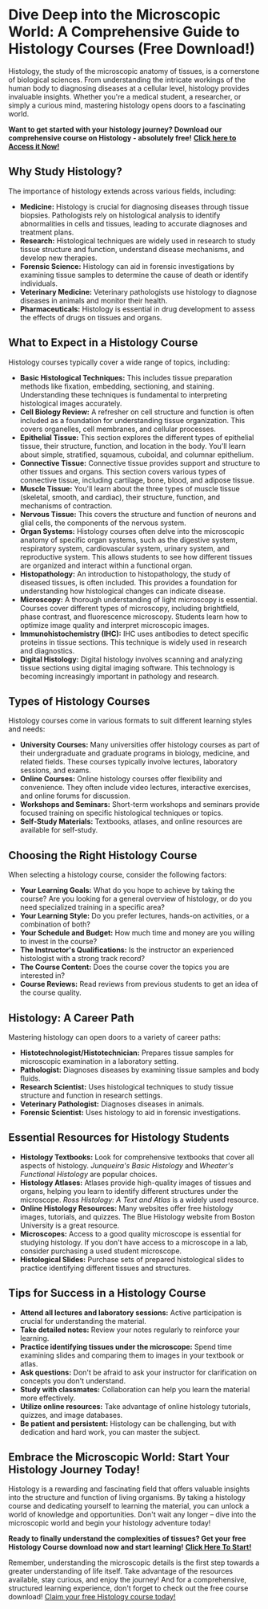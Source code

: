 # Dive Deep into the Microscopic World: A Comprehensive Guide to Histology Courses (Free Download!)

Histology, the study of the microscopic anatomy of tissues, is a cornerstone of biological sciences. From understanding the intricate workings of the human body to diagnosing diseases at a cellular level, histology provides invaluable insights. Whether you're a medical student, a researcher, or simply a curious mind, mastering histology opens doors to a fascinating world.

**Want to get started with your histology journey? Download our comprehensive course on Histology - absolutely free!** [**Click here to Access it Now!**](https://udemywork.com/histology-courses)

## Why Study Histology?

The importance of histology extends across various fields, including:

*   **Medicine:** Histology is crucial for diagnosing diseases through tissue biopsies. Pathologists rely on histological analysis to identify abnormalities in cells and tissues, leading to accurate diagnoses and treatment plans.
*   **Research:** Histological techniques are widely used in research to study tissue structure and function, understand disease mechanisms, and develop new therapies.
*   **Forensic Science:** Histology can aid in forensic investigations by examining tissue samples to determine the cause of death or identify individuals.
*   **Veterinary Medicine:** Veterinary pathologists use histology to diagnose diseases in animals and monitor their health.
*   **Pharmaceuticals:** Histology is essential in drug development to assess the effects of drugs on tissues and organs.

## What to Expect in a Histology Course

Histology courses typically cover a wide range of topics, including:

*   **Basic Histological Techniques:** This includes tissue preparation methods like fixation, embedding, sectioning, and staining. Understanding these techniques is fundamental to interpreting histological images accurately.
*   **Cell Biology Review:** A refresher on cell structure and function is often included as a foundation for understanding tissue organization. This covers organelles, cell membranes, and cellular processes.
*   **Epithelial Tissue:** This section explores the different types of epithelial tissue, their structure, function, and location in the body. You'll learn about simple, stratified, squamous, cuboidal, and columnar epithelium.
*   **Connective Tissue:** Connective tissue provides support and structure to other tissues and organs. This section covers various types of connective tissue, including cartilage, bone, blood, and adipose tissue.
*   **Muscle Tissue:** You'll learn about the three types of muscle tissue (skeletal, smooth, and cardiac), their structure, function, and mechanisms of contraction.
*   **Nervous Tissue:** This covers the structure and function of neurons and glial cells, the components of the nervous system.
*   **Organ Systems:** Histology courses often delve into the microscopic anatomy of specific organ systems, such as the digestive system, respiratory system, cardiovascular system, urinary system, and reproductive system. This allows students to see how different tissues are organized and interact within a functional organ.
*   **Histopathology:** An introduction to histopathology, the study of diseased tissues, is often included. This provides a foundation for understanding how histological changes can indicate disease.
*   **Microscopy:** A thorough understanding of light microscopy is essential. Courses cover different types of microscopy, including brightfield, phase contrast, and fluorescence microscopy. Students learn how to optimize image quality and interpret microscopic images.
*   **Immunohistochemistry (IHC):** IHC uses antibodies to detect specific proteins in tissue sections. This technique is widely used in research and diagnostics.
*   **Digital Histology:** Digital histology involves scanning and analyzing tissue sections using digital imaging software. This technology is becoming increasingly important in pathology and research.

## Types of Histology Courses

Histology courses come in various formats to suit different learning styles and needs:

*   **University Courses:** Many universities offer histology courses as part of their undergraduate and graduate programs in biology, medicine, and related fields. These courses typically involve lectures, laboratory sessions, and exams.
*   **Online Courses:** Online histology courses offer flexibility and convenience. They often include video lectures, interactive exercises, and online forums for discussion.
*   **Workshops and Seminars:** Short-term workshops and seminars provide focused training on specific histological techniques or topics.
*   **Self-Study Materials:** Textbooks, atlases, and online resources are available for self-study.

## Choosing the Right Histology Course

When selecting a histology course, consider the following factors:

*   **Your Learning Goals:** What do you hope to achieve by taking the course? Are you looking for a general overview of histology, or do you need specialized training in a specific area?
*   **Your Learning Style:** Do you prefer lectures, hands-on activities, or a combination of both?
*   **Your Schedule and Budget:** How much time and money are you willing to invest in the course?
*   **The Instructor's Qualifications:** Is the instructor an experienced histologist with a strong track record?
*   **The Course Content:** Does the course cover the topics you are interested in?
*   **Course Reviews:** Read reviews from previous students to get an idea of the course quality.

## Histology: A Career Path

Mastering histology can open doors to a variety of career paths:

*   **Histotechnologist/Histotechnician:** Prepares tissue samples for microscopic examination in a laboratory setting.
*   **Pathologist:** Diagnoses diseases by examining tissue samples and body fluids.
*   **Research Scientist:** Uses histological techniques to study tissue structure and function in research settings.
*   **Veterinary Pathologist:** Diagnoses diseases in animals.
*   **Forensic Scientist:** Uses histology to aid in forensic investigations.

## Essential Resources for Histology Students

*   **Histology Textbooks:** Look for comprehensive textbooks that cover all aspects of histology. *Junqueira's Basic Histology* and *Wheater's Functional Histology* are popular choices.
*   **Histology Atlases:** Atlases provide high-quality images of tissues and organs, helping you learn to identify different structures under the microscope. *Ross Histology: A Text and Atlas* is a widely used resource.
*   **Online Histology Resources:** Many websites offer free histology images, tutorials, and quizzes. The Blue Histology website from Boston University is a great resource.
*   **Microscopes:** Access to a good quality microscope is essential for studying histology. If you don't have access to a microscope in a lab, consider purchasing a used student microscope.
*   **Histological Slides:** Purchase sets of prepared histological slides to practice identifying different tissues and structures.

## Tips for Success in a Histology Course

*   **Attend all lectures and laboratory sessions:** Active participation is crucial for understanding the material.
*   **Take detailed notes:** Review your notes regularly to reinforce your learning.
*   **Practice identifying tissues under the microscope:** Spend time examining slides and comparing them to images in your textbook or atlas.
*   **Ask questions:** Don't be afraid to ask your instructor for clarification on concepts you don't understand.
*   **Study with classmates:** Collaboration can help you learn the material more effectively.
*   **Utilize online resources:** Take advantage of online histology tutorials, quizzes, and image databases.
*   **Be patient and persistent:** Histology can be challenging, but with dedication and hard work, you can master the subject.

## Embrace the Microscopic World: Start Your Histology Journey Today!

Histology is a rewarding and fascinating field that offers valuable insights into the structure and function of living organisms. By taking a histology course and dedicating yourself to learning the material, you can unlock a world of knowledge and opportunities. Don't wait any longer – dive into the microscopic world and begin your histology adventure today!

**Ready to finally understand the complexities of tissues? Get your free Histology Course download now and start learning!** [**Click Here To Start!**](https://udemywork.com/histology-courses)

Remember, understanding the microscopic details is the first step towards a greater understanding of life itself. Take advantage of the resources available, stay curious, and enjoy the journey! And for a comprehensive, structured learning experience, don't forget to check out the free course download! [Claim your free Histology course today!](https://udemywork.com/histology-courses)
